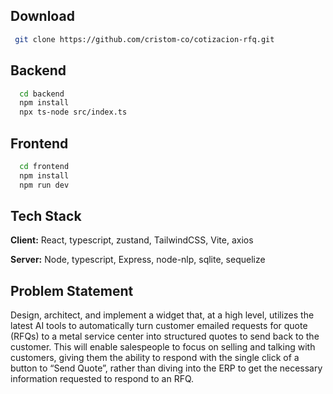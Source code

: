 
## Download

```bash
 git clone https://github.com/cristom-co/cotizacion-rfq.git
```

## Backend

```bash
  cd backend
  npm install
  npx ts-node src/index.ts
```

## Frontend

```bash
  cd frontend
  npm install
  npm run dev
```

## Tech Stack

**Client:** React, typescript, zustand, TailwindCSS, Vite, axios

**Server:** Node, typescript, Express, node-nlp,  sqlite, sequelize


## Problem Statement

Design, architect, and implement a widget that, at a high level, utilizes the latest AI
tools to automatically turn customer emailed requests for quote (RFQs) to a metal
service center into structured quotes to send back to the customer. This will
enable salespeople to focus on selling and talking with customers, giving them the
ability to respond with the single click of a button to “Send Quote”, rather than
diving into the ERP to get the necessary information requested to respond to an
RFQ.